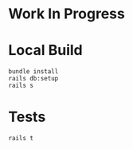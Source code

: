 # Work In Progress

# Local Build

```
bundle install
rails db:setup
rails s
```

# Tests

```
rails t
```
